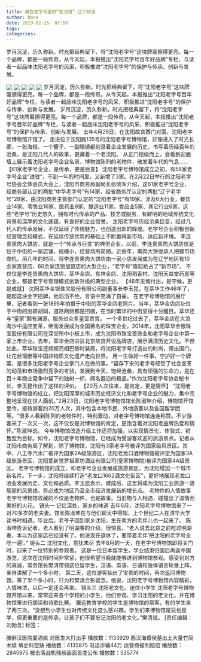 ```yaml
---
title: 藏在老字号里的“老沈阳”_辽宁频道
author: None
date: 2019-02-25- 07:59
tags: 
categories: 
---
```

岁月沉淀，历久弥新。时光把经典留下，将“沈阳老字号”这块牌匾擦得更亮。每一个品牌，都是一段传奇。从今天起，本报推出“沈阳老字号百年好品牌”专栏，与读者一起品味沈阳老字号的风采，积极推进“沈阳老字号”的保护与传承、创新与发展。
<!-- more -->
                
<img align="center" border="0" src="http://p0.ifengimg.com/fck/2019_09/74898eed2eb974c_w400_h259.jpg" />
                
<img align="center" border="0" src="http://p0.ifengimg.com/fck/2019_09/c1818a2694b59d6_w400_h266.jpg" />
            
<img align="center" border="0" src="http://p0.ifengimg.com/fck/2019_09/f66bd5191fe31a4_w400_h292.jpg" />
<img align="center" border="0" src="http://p0.ifengimg.com/fck/2019_09/aafc3cdfcd9a117_w400_h139.jpg" />
<img align="center" border="0" src="http://p2.ifengimg.com/a/2016/0810/204c433878d5cf9size1_w16_h16.png" />
岁月沉淀，历久弥新。时光把经典留下，将“沈阳老字号”这块牌匾擦得更亮。每一个品牌，都是一段传奇。从今天起，本报推出“沈阳老字号百年好品牌”专栏，与读者一起品味沈阳老字号的风采，积极推进“沈阳老字号”的保护与传承、创新与发展。
岁月沉淀，历久弥新。时光把经典留下，将“沈阳老字号”这块牌匾擦得更亮。每一个品牌，都是一段传奇。从今天起，本报推出“沈阳老字号百年好品牌”专栏，与读者一起品味沈阳老字号的风采，积极推进“沈阳老字号”的保护与传承、创新与发展。
去年4月28日，在沈阳故宫西门对面，沈阳老字号博物馆开馆了。
走进位于沈阳路135号的沈阳老字号博物馆，好像进入了时光长廊，一张海报、一个簪子、一副眼镜都刻录着企业发展的历史，书写着历经百年的沧桑，是沈阳几代人的故事，更藏着一个老沈阳。
从正门拾级而上，会看到迎面墙上展示着沈阳老字号企业名录，博物馆陈列的老物件，散发着年代的气息……
【61家老字号企业，是传承，更是巨变】
沈阳老字号博物馆成立之初，有58家老字号企业“进驻”，不到一年的时间里，又新增了3家。在2月22日举行的沈阳老字号协会全体会员大会上，沈阳市商务局副局长张晓军介绍，这61家老字号企业，经商务部认定的两批“中华老字号”有14家，经省商务厅认定的两批“辽宁老字号”28家，由沈阳商务主管部门认定的“沈阳老字号”有19家。涉及6大行业，餐饮业14家、零售业16家、医药业9家、酿造业11家、食品业5家、其它行业6家。这些“老字号”历史悠久，拥有时代传承的产品、技艺或服务，有鲜明的地域传统文化背景和深厚的文化底蕴，有良好的企业信誉。
沈阳老字号历经沧桑巨变，经过几代人的传承发展，不仅延续了传统魅力，也创造出新的辉煌。老字号企业积极创新经营理念和模式，在延续传统优势的基础上不断赢得新市场，适应新环境。
李连贵熏肉大饼店，就是一个“传承与巨变”的典型企业。以前，李连贵熏肉大饼店仅是位于中街的一家店铺，规模小，经营场所简陋。近些年，熏肉大饼继承人把握市场商机，用几年的时间，将李连贵熏肉大饼店由一家小店发展成为在辽宁地区有10余家直营店、60余家连锁加盟店的大型企业，“老字号”奋起抢占了“新市场”。
不仅仅是李连贵熏肉大饼店，萃华金店、东祥金店、沈阳稻香村、沈阳天益堂药房等企业，都是老字号管理模式创新升级的典型企业。
【46年无悔付出，是守候，更是成就】
沈阳萃华金银珠宝股份有限公司副董事长李玉昆，在萃华工作46年了，提起这块金字招牌，他滔滔不绝，言语中充满了自豪。
在老字号博物馆的展厅里，记者看到一张1895年拍摄于中街的萃华金店老照片。当年，萃华金店店址位于中街的出颖胡同，道路两侧都是招幌，在当时繁华的中街显得十分醒目。萃华还与“皇家”颇有渊源，服务过众多皇室贵胄。
一个多世纪过去了，萃华金店在大浪淘沙中适应变革，继而发展成为全国著名的珠宝企业。2014年，沈阳萃华金银珠宝股份有限公司在深交所中小板上市，成为沈阳市珠宝首饰业和老字号企业中第一家上市企业。去年，萃华金店进驻北京故宫开设品牌店，展示满清历史文化。不但如此，萃华珠宝还频频亮相巴黎时装周，将沈阳老字号打造出的时尚，带出国门，让花丝镶嵌等中国非物质文化遗产走向世界。
用一生做好一件事，守护好一个牌匾，是很多沈阳老字号企业掌门人在做的事。“留存下来的老字号经受了社会变革的动荡和市场激烈竞争的考验，发展到今天，饱经沧桑，具有顽强的生命力，是在百十年商业竞争中留下的独树一帜、闻名遐迩的极品。”作为沈阳老字号协会秘书长，李玉昆作出了这样的评价。
【20万人次往来，是肯定，更是情怀】
“沈阳老字号博物馆的成立，把沈阳深厚的城市历史经济文化和老字号企业的魅力，集中完整地呈现在世人面前。”2月23日，沈阳老字号博物馆馆长陈淑坤介绍，博物馆开馆至今，接待游客约20万人次，其中包含本地市民、外地游客以及各国留学团等。“很多人看到陈列的老物件时，特别激动，对老字号博物馆连连称赞。不少游客来了一次又一次，这不仅仅是对博物馆的肯定，更饱含着对沈阳老品牌热爱和情怀。”陈淑坤说。
今年博物馆改造升级工作还将加强，以实现情景化、体验式、销售型为目标。如今，沈阳老字号博物馆，已经成为受游客欢迎的旅游景点。记者从沈阳市商务局了解到，除了博物馆，沈阳有3家老字号被评为国家级风景区。其中，八王寺汽水厂被评为国家2A级旅游区，沈阳老龙口酒博物馆被评定为国家3A级旅游景区，沈阳爱新觉罗祖家坊酒业有限公司(皇家博物院)被评为国家4A级景区。
老字号博物馆的成立，和老字号企业发展成旅游景区，为沈阳增加一个城市新名片。下一步，沈阳将继续打造“老龙口1662酒文化街区”，更好地展现老龙口酒业发展历史、文化和品质。李玉昆表示，建成后，这里将成为沈阳工业旅游一道靓丽的风景线，势必成为地区乃至全市经济发展新的增长点。
老物件的人情故事
老字号博物馆收藏的不仅是老物件，也是故事。当旧物与人相遇，碰撞出了温情而美好的火花。
镜头一
记忆深处，家乡的味道
去年6月，沈阳老字号博物馆来了一对70多岁的老夫妻。馆长陈淑坤在与他们聊天中得知，上个世纪二人在清华大学读书时相遇。毕业后。老爷子回到家乡沈阳，生在南方的老伴儿也一起来了。
陈淑坤告诉记者，老人看到了明湖春的介绍，很惊喜。“老人说去北京之前吃过明湖春，本以为这家店已经没有了。他说现在退休了，要带着老伴‘把沈阳的老字号全吃一遍’。”
镜头二
沈阳文化，意犹未尽
去年8月的一天，在老字号博物馆即将关门时，迎来了一位特别的参观者。
这是一位日本留学生，学业结束归国后再返中国游览，这次在沈阳时间非常紧，他很希望当晚就能够进到博物馆参观。感受到对方的真诚，常务馆长樊清带领这位留学生，汉语、英语、日语和肢体语言轮番上阵，亲自讲解了一个多小时。
第二天，这位游客抽出了宝贵的时间，再次返回博物馆，等了半个多小时，只为和樊清合影留念。他说，沈阳老字号博物馆内容精彩，人情味浓，以后一定还会再来。
镜头三
沈阳老文化，迷住小学生
沈阳老字号博物馆开馆以来，常常迎来各个学校的小学生，他们参观、学习沈阳的老文化，并在博物馆里进行朗读和诗歌比赛。
骥远教育学校的学生是博物馆的常客，有的学生来了两三次。“没想到小学生也对传统文化这么感兴趣。学生们来博物馆是玩也是学，但更重要的是传承，让孩子们不要忘记沈阳的老文化。”樊清说。
[责任编辑：刘勃含]
标签：
 
             
滕醉汉医院耍酒疯 对医生大打出手
播放数：1133929
西汉海昏侯墓出土大量竹简木牍 填史料空缺
播放数：4135875
电话诈骗44万 运营商被判赔偿
播放数：2845975
被击落战机残骸画面首度公布
播放数：535774
